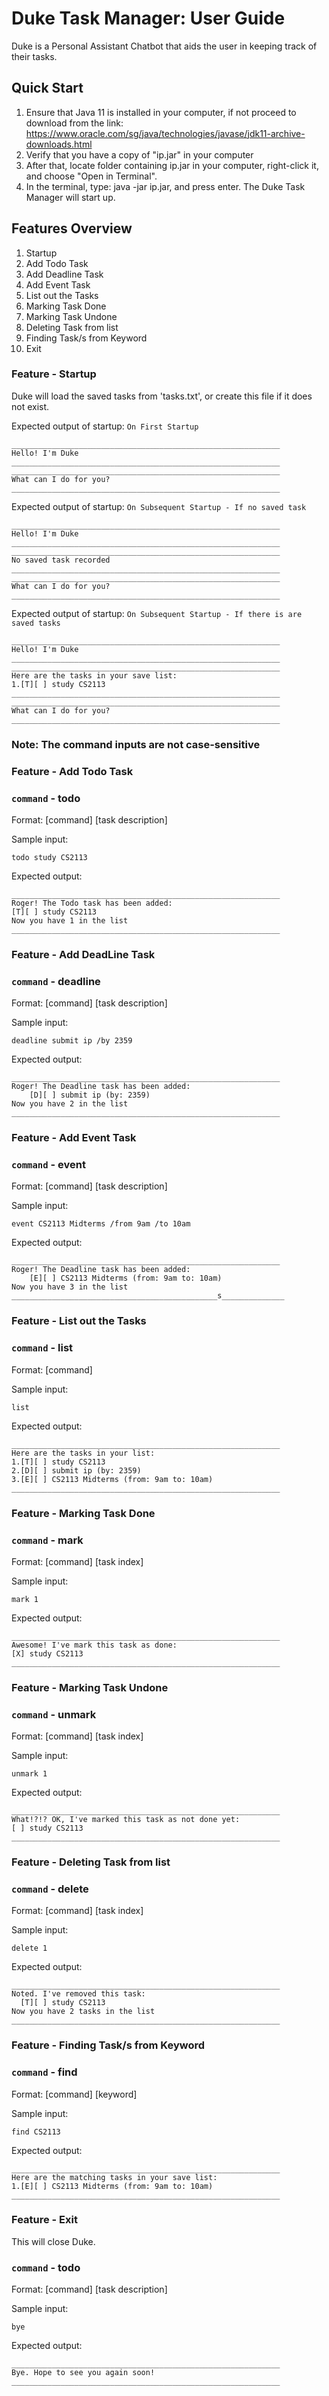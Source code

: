 # Duke Task Manager: User Guide
Duke is a Personal Assistant Chatbot that aids the user in keeping track of 
their tasks.

## Quick Start
1. Ensure that Java 11 is installed in your computer, if not proceed to download from the link:
   https://www.oracle.com/sg/java/technologies/javase/jdk11-archive-downloads.html
2. Verify that you have a copy of "ip.jar" in your computer
3. After that, locate folder containing ip.jar in your computer, right-click it, and choose "Open in Terminal".
4. In the terminal, type: java -jar ip.jar, and press enter. The Duke Task Manager will start up.

## Features Overview
1. Startup
2. Add Todo Task
3. Add Deadline Task
4. Add Event Task
5. List out the Tasks 
6. Marking Task Done
7. Marking Task Undone
8. Deleting Task from list
9. Finding Task/s from Keyword
10. Exit

### Feature - Startup

Duke will load the saved tasks from 'tasks.txt', or create this file if it does not exist.

Expected output of startup: `On First Startup`
```
____________________________________________________________
Hello! I'm Duke
____________________________________________________________
____________________________________________________________
What can I do for you?
____________________________________________________________
```

Expected output of startup: `On Subsequent Startup - If no saved task`
```
____________________________________________________________
Hello! I'm Duke
____________________________________________________________
____________________________________________________________
No saved task recorded
____________________________________________________________
____________________________________________________________
What can I do for you?
____________________________________________________________
```

Expected output of startup: `On Subsequent Startup - If there is are saved tasks`
```
____________________________________________________________
Hello! I'm Duke
____________________________________________________________
____________________________________________________________
Here are the tasks in your save list:
1.[T][ ] study CS2113
____________________________________________________________
____________________________________________________________
What can I do for you?
____________________________________________________________
```
### Note: The command inputs are not case-sensitive
### Feature - Add Todo Task

### `command` - todo
Format: [command] [task description]

Sample input:
```
todo study CS2113
```
Expected output:
```
____________________________________________________________
Roger! The Todo task has been added:
[T][ ] study CS2113
Now you have 1 in the list
____________________________________________________________
```

### Feature - Add DeadLine Task

### `command` - deadline
Format: [command] [task description]

Sample input: 
```
deadline submit ip /by 2359
```
Expected output:
```
____________________________________________________________
Roger! The Deadline task has been added:
    [D][ ] submit ip (by: 2359)
Now you have 2 in the list
____________________________________________________________
```
### Feature - Add Event Task

### `command` - event
Format: [command] [task description]

Sample input:
```
event CS2113 Midterms /from 9am /to 10am
```

Expected output:
```
____________________________________________________________
Roger! The Deadline task has been added:
    [E][ ] CS2113 Midterms (from: 9am to: 10am)
Now you have 3 in the list
______________________________________________s______________
```

### Feature - List out the Tasks

### `command` - list
Format: [command]

Sample input:
```
list
```
Expected output:
```
____________________________________________________________
Here are the tasks in your list:
1.[T][ ] study CS2113
2.[D][ ] submit ip (by: 2359)
3.[E][ ] CS2113 Midterms (from: 9am to: 10am)
____________________________________________________________
```

### Feature - Marking Task Done

### `command` - mark
Format: [command] [task index]

Sample input:
```
mark 1
```
Expected output:
```
____________________________________________________________
Awesome! I've mark this task as done:
[X] study CS2113
____________________________________________________________
```

### Feature - Marking Task Undone

### `command` - unmark
Format: [command] [task index]

Sample input:
```
unmark 1
```
Expected output:
```
____________________________________________________________
What!?!? OK, I've marked this task as not done yet:
[ ] study CS2113
____________________________________________________________
```

### Feature - Deleting Task from list

### `command` - delete
Format: [command] [task index]

Sample input:
```
delete 1
```
Expected output:
```
____________________________________________________________
Noted. I've removed this task:
  [T][ ] study CS2113
Now you have 2 tasks in the list
____________________________________________________________
```

### Feature - Finding Task/s from Keyword

### `command` - find
Format: [command] [keyword]

Sample input:
```
find CS2113
```
Expected output:
```
____________________________________________________________
Here are the matching tasks in your save list:
1.[E][ ] CS2113 Midterms (from: 9am to: 10am)
____________________________________________________________
```

### Feature - Exit
This will close Duke.
### `command` - todo
Format: [command] [task description]

Sample input:
```
bye
```
Expected output:
```
____________________________________________________________
Bye. Hope to see you again soon!
____________________________________________________________
```


